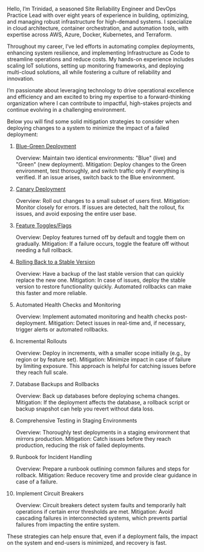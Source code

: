 Hello, I’m Trinidad, a seasoned Site Reliability Engineer and DevOps Practice Lead with over eight years of experience in building, optimizing, and managing robust infrastructure for high-demand systems. I specialize in cloud architecture, container orchestration, and automation tools, with expertise across AWS, Azure, Docker, Kubernetes, and Terraform.

Throughout my career, I’ve led efforts in automating complex deployments, enhancing system resilience, and implementing Infrastructure as Code to streamline operations and reduce costs. My hands-on experience includes scaling IoT solutions, setting up monitoring frameworks, and deploying multi-cloud solutions, all while fostering a culture of reliability and innovation.

I’m passionate about leveraging technology to drive operational excellence and efficiency and am excited to bring my expertise to a forward-thinking organization where I can contribute to impactful, high-stakes projects and continue evolving in a challenging environment.

Below you will find some solid mitigation strategies to consider when deploying changes to a system to minimize the impact of a failed deployment:

1. [Blue-Green Deployment](./blue-green-simulation)

    Overview: Maintain two identical environments: "Blue" (live) and "Green" (new deployment).
    Mitigation: Deploy changes to the Green environment, test thoroughly, and switch traffic only if everything is verified. If an issue arises, switch back to the Blue environment.

2. [Canary Deployment](./canary-deployment)

    Overview: Roll out changes to a small subset of users first.
    Mitigation: Monitor closely for errors. If issues are detected, halt the rollout, fix issues, and avoid exposing the entire user base.

3. [Feature Toggles/Flags](./feature-toggle)

    Overview: Deploy features turned off by default and toggle them on gradually.
    Mitigation: If a failure occurs, toggle the feature off without needing a full rollback.

4. [Rolling Back to a Stable Version](./rollback-deployment)

    Overview: Have a backup of the last stable version that can quickly replace the new one.
    Mitigation: In case of issues, deploy the stable version to restore functionality quickly. Automated rollbacks can make this faster and more reliable.

5. Automated Health Checks and Monitoring

    Overview: Implement automated monitoring and health checks post-deployment.
    Mitigation: Detect issues in real-time and, if necessary, trigger alerts or automated rollbacks.

6. Incremental Rollouts

    Overview: Deploy in increments, with a smaller scope initially (e.g., by region or by feature set).
    Mitigation: Minimize impact in case of failure by limiting exposure. This approach is helpful for catching issues before they reach full scale.

7. Database Backups and Rollbacks

    Overview: Back up databases before deploying schema changes.
    Mitigation: If the deployment affects the database, a rollback script or backup snapshot can help you revert without data loss.

8. Comprehensive Testing in Staging Environments

    Overview: Thoroughly test deployments in a staging environment that mirrors production.
    Mitigation: Catch issues before they reach production, reducing the risk of failed deployments.

9. Runbook for Incident Handling

    Overview: Prepare a runbook outlining common failures and steps for rollback.
    Mitigation: Reduce recovery time and provide clear guidance in case of a failure.

10. Implement Circuit Breakers

    Overview: Circuit breakers detect system faults and temporarily halt operations if certain error thresholds are met.
    Mitigation: Avoid cascading failures in interconnected systems, which prevents partial failures from impacting the entire system.

These strategies can help ensure that, even if a deployment fails, the impact on the system and end-users is minimized, and recovery is fast.
